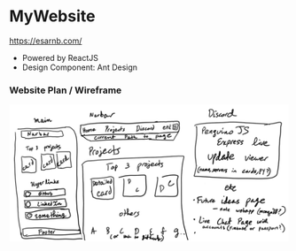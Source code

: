 # MyWebsite
https://esarnb.com/

* Powered by ReactJS
* Design Component: Ant Design

### Website Plan / Wireframe 
![Website Wireframe](Notes/wireframe.png)